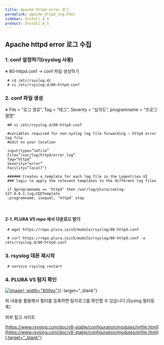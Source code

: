 ```yaml
---
title: Apache httpd error 로그
permalink: apache_httpd_log.html
sidebar: Install_A_S
product: Install_A_S
---
```


## Apache httpd error 로그 수집

### 1. conf 설정하기(rsyslog 사용)
※ 80-httpd.conf → conf 파일 생성하기

     # cd /etc/rsyslog.d/
     # vi /etc/rsyslog.d/80-httpd.conf

### 2. conf 파일 생성
※ File = “로그 경로”, Tag = “태그”, Severity = “심각도”, programname = “프로그램명”

     ## vi /etc/rsyslog.d/80-httpd.conf

     #variables required for non-syslog log file forwarding – httpd error log file
     #edit on your location

     input(type=”imfile”
     File=”/var/log/httpd/error_log”
     Tag=”httpd”
     Severity=”error”
     Facility=”local7″)

     ###### Creates a template for each log file in the Logentries UI
     ### logic to apply the relevant templates to the different log files

     if $programname == ‘httpd‘ then /var/log/plura/ceelog-127.0.0.1.log;CEETemplate
     :programname, isequal, ‘httpd‘ stop

<br />

#### 2-1. PLURA V5 repo 에서 다운로드 받기

     # wget https://repo.plura.io/v5/module/rsyslog/80-httpd.conf

     # curl https://repo.plura.io/v5/module/rsyslog/80-httpd.conf -o /etc/rsyslog.d/80-httpd.conf

### 3. rsyslog 데몬 재시작

     # service rsyslog restart

### 4. PLURA V5 탐지 확인
[![image](/docs/images/Ins_G/apache_httpd_err/1.png){: width="800px"}](/docs/images/Ins_G/apache_httpd_err/1.png){: target="_blank"}


위 내용을 활용해서 필터를 등록하면 탐지로그를 확인할 수 있습니다.(Syslog 필터등록)

외부 참고 사이트

[https://www.rsyslog.com/doc/v8-stable/configuration/modules/imfile.html](https://www.rsyslog.com/doc/v8-stable/configuration/modules/imfile.html){:target="_blank"}